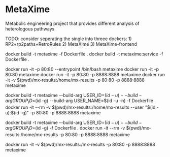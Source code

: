 # MetaXime

Metabolic engineering project that provides different analysis of heterologous pathways

TODO: consider seperating the single into threee dockers: 1) RP2+rp2paths+RetroRules 2) MetaXime 3) MetaXime-frontend  

docker build -t metaxime -f Dockerfile .
docker build -t metaxime:service -f Dockerfile .


docker run -it -p 80:80 --entrypoint /bin/bash metaxime
docker run -it -p 80:80 metaxime
docker run -it -p 80:80 -p 8888:8888 metaxime
docker run -it -v $(pwd)/mx-results:/home/mx-results -p 80:80 -p 8888:8888 metaxime



docker build -t metaxime --build-arg USER_ID=$(id -u) --build-arg GROUP_ID=$(id -g) --build-arg USER_NAME=$(id -u -n) -f Dockerfile .
docker run -it --rm -v $(pwd)/mx-results:/home/mx-results --user "$(id -u):$(id -g)" -p 80:80 -p 8888:8888 metaxime

docker build -t metaxime --build-arg USER_ID=$(id -u) --build-arg GROUP_ID=$(id -g) -f Dockerfile .
docker run -it --rm -v $(pwd)/mx-results:/home/mx-results -p 80:80 -p 8888:8888 metaxime


docker run -it -v $(pwd)/mx-results:/mx-results -p 80:80 -p 8888:8888 metaxime
